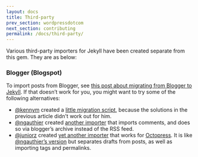 ```yaml
---
layout: docs
title: Third-party
prev_section: wordpressdotcom
next_section: contributing
permalink: /docs/third-party/
---
```


Various third-party importers for Jekyll have been created separate from this
gem. They are as below:

### Blogger (Blogspot)

To import posts from Blogger, see [this post about migrating from Blogger to
Jekyll](http://blog.coolaj86.com/articles/migrate-from-blogger-to-jekyll.html). If
that doesn’t work for you, you might want to try some of the following
alternatives:

- [@kennym](https://github.com/kennym) created a [little migration
  script](https://gist.github.com/1115810), because the solutions in the
  previous article didn't work out for him.
- [@ngauthier](https://github.com/ngauthier) created [another
  importer](https://gist.github.com/1506614) that imports comments, and does so
  via blogger’s archive instead of the RSS feed.
- [@juniorz](https://github.com/juniorz) created [yet another
  importer](https://gist.github.com/1564581) that works for
  [Octopress](http://octopress.org). It is like [@ngauthier’s
  version](https://gist.github.com/1506614) but separates drafts from posts, as
  well as importing tags and permalinks.

